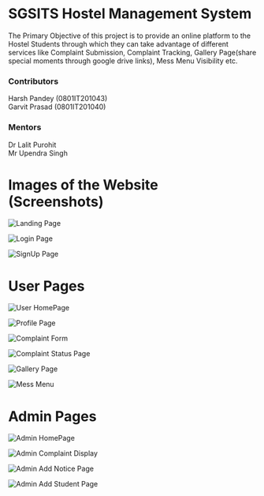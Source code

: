 # SGSITS Hostel Management System
The Primary Objective of this project is to provide an online platform to the Hostel Students through which they can take advantage of different services like Complaint Submission, Complaint Tracking, Gallery Page(share special moments through google drive links), Mess Menu Visibility etc.

<h3> Contributors </h3> 
Harsh Pandey (0801IT201043)</br>
Garvit Prasad (0801IT201040)</br>

<h3> Mentors </h3>
Dr Lalit Purohit  <br/>
Mr Upendra Singh 

# Images of the Website (Screenshots)

![Landing Page](https://github.com/HarshPandey314/SGSITS_Hostel_Management_System/assets/96515607/d6ed526b-4939-46ae-80ee-84a8f5c37a6b)

![Login Page](https://github.com/HarshPandey314/SGSITS_Hostel_Management_System/assets/96515607/b7f2a947-8aae-43ac-84e3-74c9ef9ff3b1)

![SignUp Page](https://github.com/HarshPandey314/SGSITS_Hostel_Management_System/assets/96515607/a403c7a4-5ad0-4bce-bedc-338ad61c6296)

# User Pages 

![User HomePage](https://github.com/HarshPandey314/SGSITS_Hostel_Management_System/assets/96515607/13ff268a-d974-4bdb-8c2b-0f5b5b2aeb9c)

![Profile Page](https://github.com/HarshPandey314/SGSITS_Hostel_Management_System/assets/96515607/da07dc43-f11b-43fa-aae0-ad9fc2ab3655)

![Complaint Form](https://github.com/HarshPandey314/SGSITS_Hostel_Management_System/assets/96515607/0259ba42-97c5-41fb-8240-7c59ef9e4ee8)

![Complaint Status Page](https://github.com/HarshPandey314/SGSITS_Hostel_Management_System/assets/96515607/ae390b33-5a73-46ac-afa6-34b07ff40d9f)

![Gallery Page](https://github.com/HarshPandey314/SGSITS_Hostel_Management_System/assets/96515607/50200907-caa2-4ca4-8d0f-2704586947ba)

![Mess Menu](https://github.com/HarshPandey314/SGSITS_Hostel_Management_System/assets/96515607/9da92efc-28f2-4501-bd6a-b1a00b6ac849)

# Admin Pages

![Admin HomePage](https://github.com/HarshPandey314/SGSITS_Hostel_Management_System/assets/96515607/44d101cd-0a02-41c4-b75e-834a95ae8bd8)

![Admin Complaint Display](https://github.com/HarshPandey314/SGSITS_Hostel_Management_System/assets/96515607/35ef7e9e-b9f3-4072-90b4-1a0eea7aa452)

![Admin Add Notice Page](https://github.com/HarshPandey314/SGSITS_Hostel_Management_System/assets/96515607/6092421c-3ba2-4eae-af1a-629f30beaa1b)

![Admin Add Student Page](https://github.com/HarshPandey314/SGSITS_Hostel_Management_System/assets/96515607/1f565ba8-28ce-4ca0-bb52-b1d401122e83)


